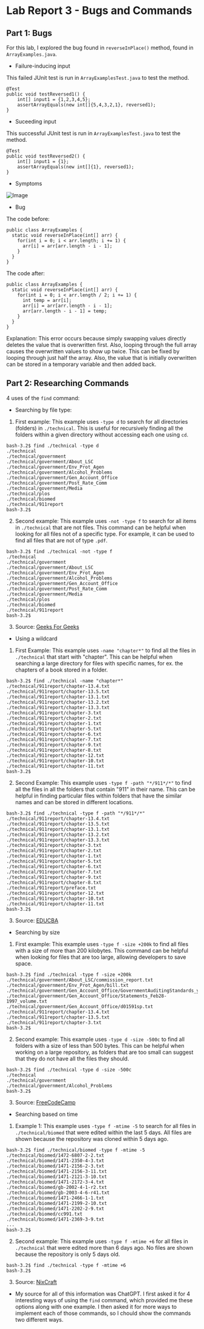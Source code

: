 # Lab Report 3 - Bugs and Commands

## Part 1: Bugs
For this lab, I explored the bug found in `reverseInPlace()` method, found in `ArrayExamples.java`. 


- Failure-inducing input

This failed JUnit test is run in `ArrayExamplesTest.java` to test the method.
```
@Test
public void testReversed1() {
    int[] input1 = {1,2,3,4,5};
    assertArrayEquals(new int[]{5,4,3,2,1}, reversed1);
}
```

- Suceeding input

This successful JUnit test is run in `ArrayExamplesTest.java` to test the method.
```
@Test
public void testReversed2() {
    int[] input1 = {1};
    assertArrayEquals(new int[]{1}, reversed1);
}
```

- Symptoms

![Image](test_error.png)

- Bug

The code before:
```
public class ArrayExamples {
  static void reverseInPlace(int[] arr) {
    for(int i = 0; i < arr.length; i += 1) {
      arr[i] = arr[arr.length - i - 1];
    }
  }
}
```

The code after:
```
public class ArrayExamples {
  static void reverseInPlace(int[] arr) {
    for(int i = 0; i < arr.length / 2; i += 1) {
      int temp = arr[i];
      arr[i] = arr[arr.length - i - 1];
      arr[arr.length - i - 1] = temp;
    }
  }
}
```

Explanation: 
This error occurs because simply swapping values directly deletes the value that is overwritten first. Also, looping through the full array causes the overwritten values to show up twice. This can be fixed by looping through just half the array. Also, the value that is initially overwritten can be stored in a temporary variable and then added back.


## Part 2: Researching Commands
4 uses of the `find` command:
- Searching by file type:

1. First example: This example uses `-type d` to search for all directories (folders) in `./technical`. This is useful for recursively finding all the folders within a given directory without accessing each one using `cd`.
```
bash-3.2$ find ./technical -type d
./technical
./technical/government
./technical/government/About_LSC
./technical/government/Env_Prot_Agen
./technical/government/Alcohol_Problems
./technical/government/Gen_Account_Office
./technical/government/Post_Rate_Comm
./technical/government/Media
./technical/plos
./technical/biomed
./technical/911report
bash-3.2$ 
```
2. Second example: This example uses `-not -type f` to search for all items in `./technical` that are not files. This command can be helpful when looking for all files not of a specific type. For example, it can be used to find all files that are not of type `.pdf`.
```
bash-3.2$ find ./technical -not -type f
./technical
./technical/government
./technical/government/About_LSC
./technical/government/Env_Prot_Agen
./technical/government/Alcohol_Problems
./technical/government/Gen_Account_Office
./technical/government/Post_Rate_Comm
./technical/government/Media
./technical/plos
./technical/biomed
./technical/911report
bash-3.2$ 
```
3. Source: [Geeks For Geeks](https://www.geeksforgeeks.org/find-command-in-linux-with-examples/)

- Using a wildcard

1. First Example: This example uses `-name "chapter*"` to find all the files in `./technical` that start with "chapter". This can be helpful when searching a large directory for files with specific names, for ex. the chapters of a book stored in a folder.
```
bash-3.2$ find ./technical -name "chapter*"
./technical/911report/chapter-13.4.txt
./technical/911report/chapter-13.5.txt
./technical/911report/chapter-13.1.txt
./technical/911report/chapter-13.2.txt
./technical/911report/chapter-13.3.txt
./technical/911report/chapter-3.txt
./technical/911report/chapter-2.txt
./technical/911report/chapter-1.txt
./technical/911report/chapter-5.txt
./technical/911report/chapter-6.txt
./technical/911report/chapter-7.txt
./technical/911report/chapter-9.txt
./technical/911report/chapter-8.txt
./technical/911report/chapter-12.txt
./technical/911report/chapter-10.txt
./technical/911report/chapter-11.txt
bash-3.2$ 
```
2. Second Example: This example uses `-type f -path "*/911*/*"` to find all the files in all the folders that contain "911" in their name. This can be helpful in finding particular files within folders that have the similar names and can be stored in different locations. 
```
bash-3.2$ find ./technical -type f -path "*/911*/*"
./technical/911report/chapter-13.4.txt
./technical/911report/chapter-13.5.txt
./technical/911report/chapter-13.1.txt
./technical/911report/chapter-13.2.txt
./technical/911report/chapter-13.3.txt
./technical/911report/chapter-3.txt
./technical/911report/chapter-2.txt
./technical/911report/chapter-1.txt
./technical/911report/chapter-5.txt
./technical/911report/chapter-6.txt
./technical/911report/chapter-7.txt
./technical/911report/chapter-9.txt
./technical/911report/chapter-8.txt
./technical/911report/preface.txt
./technical/911report/chapter-12.txt
./technical/911report/chapter-10.txt
./technical/911report/chapter-11.txt
bash-3.2$ 
```
3. Source: [EDUCBA](https://www.educba.com/linux-wildcards/)

- Searching by size

1. First example: This example uses `-type f -size +200k` to find all files with a size of more than 200 kilobytes. This command can be helpful when looking for files that are too large, allowing developers to save space. 
```
bash-3.2$ find ./technical -type f -size +200k
./technical/government/About_LSC/commission_report.txt
./technical/government/Env_Prot_Agen/bill.txt
./technical/government/Gen_Account_Office/GovernmentAuditingStandards_yb2002ed.txt
./technical/government/Gen_Account_Office/Statements_Feb28-1997_volume.txt
./technical/government/Gen_Account_Office/d01591sp.txt
./technical/911report/chapter-13.4.txt
./technical/911report/chapter-13.5.txt
./technical/911report/chapter-3.txt
bash-3.2$ 
```
2. Second example: This example uses `-type d -size -500c` to find all folders with a size of less than 500 bytes. This can be helpful when working on a large repository, as folders that are too small can suggest that they do not have all the files they should.
```
bash-3.2$ find ./technical -type d -size -500c
./technical
./technical/government
./technical/government/Alcohol_Problems
bash-3.2$ 
```
3. Source: [FreeCodeCamp](https://www.freecodecamp.org/news/how-to-search-files-in-the-linux-terminal/#:~:text=How%20to%20Search%20a%20File%20by%20Size%20in%20Linux,than%20and%20less%20than%2C%20respectively.&text=In%20the%20above%20screenshot%2C%20we%27re%20finding%20all%20the%20files,size%20greater%20than%201%20GB.)

- Searching based on time

1. Example 1: This example uses `-type f -mtime -5` to search for all files in `./technical/biomed` that were edited within the last 5 days. All files are shown because the repository was cloned within 5 days ago.
```
bash-3.2$ find ./technical/biomed -type f -mtime -5
./technical/biomed/1472-6807-2-2.txt
./technical/biomed/1471-2350-4-3.txt
./technical/biomed/1471-2156-2-3.txt
./technical/biomed/1471-2156-3-11.txt
./technical/biomed/1471-2121-3-10.txt
./technical/biomed/1471-2172-3-4.txt
./technical/biomed/gb-2002-4-1-r2.txt
./technical/biomed/gb-2003-4-6-r41.txt
./technical/biomed/1471-2466-1-1.txt
./technical/biomed/1471-2199-2-10.txt
./technical/biomed/1471-2202-2-9.txt
./technical/biomed/cc991.txt
./technical/biomed/1471-2369-3-9.txt
...
bash-3.2$ 
```
2. Second example: This example uses `-type f -mtime +6` for all files in `./technical` that were edited more than 6 days ago. No files are shown because the repository is only 5 days old.
```
bash-3.2$ find ./technical -type f -mtime +6
bash-3.2$ 
```
3. Source: [NixCraft](https://www.cyberciti.biz/faq/howto-finding-files-by-date/)

- My source for all of this information was ChatGPT. I first asked it for 4 interesting ways of using the `find` command, which provided me these options along with one example. I then asked it for more ways to implement each of those commands, so I chould show the commands two different ways.  

